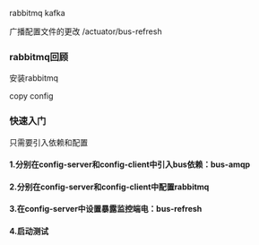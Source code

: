 rabbitmq kafka

广播配置文件的更改
/actuator/bus-refresh

### rabbitmq回顾

安装rabbitmq

copy config

### 快速入门
只需要引入依赖和配置
#### 1.分别在config-server和config-client中引入bus依赖：bus-amqp


#### 2.分别在config-server和config-client中配置rabbitmq

#### 3.在config-server中设置暴露监控端电：bus-refresh

#### 4.启动测试